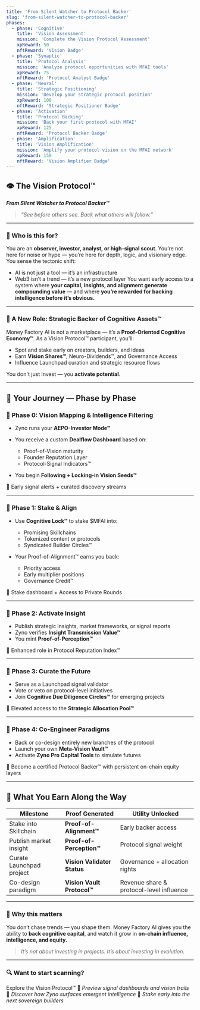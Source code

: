 ```yaml
---
title: 'From Silent Watcher to Protocol Backer'
slug: 'from-silent-watcher-to-protocol-backer'
phases:
  - phase: 'Cognitive'
    title: 'Vision Assessment'
    mission: 'Complete the Vision Protocol Assessment'
    xpReward: 50
    nftReward: 'Vision Badge'
  - phase: 'Synaptic'
    title: 'Protocol Analysis'
    mission: 'Analyze protocol opportunities with MFAI tools'
    xpReward: 75
    nftReward: 'Protocol Analyst Badge'
  - phase: 'Neural'
    title: 'Strategic Positioning'
    mission: 'Develop your strategic protocol position'
    xpReward: 100
    nftReward: 'Strategic Positioner Badge'
  - phase: 'Activation'
    title: 'Protocol Backing'
    mission: 'Back your first protocol with MFAI'
    xpReward: 125
    nftReward: 'Protocol Backer Badge'
  - phase: 'Amplification'
    title: 'Vision Amplification'
    mission: 'Amplify your protocol vision on the MFAI network'
    xpReward: 150
    nftReward: 'Vision Amplifier Badge'
---
```


## 👁️ The Vision Protocol™

**_From Silent Watcher to Protocol Backer™_**

> _“See before others see. Back what others will follow.”_

---

### 🎯 Who is this for?

You are an **observer, investor, analyst, or high-signal scout**.
You’re not here for noise or hype — you’re here for depth, logic, and visionary edge.
You sense the tectonic shift:

- AI is not just a tool — it’s an infrastructure
- Web3 isn’t a trend — it’s a new protocol layer
  You want early access to a system where **your capital, insights, and alignment generate compounding value** — and where **you’re rewarded for backing intelligence before it’s obvious.**

---

### 🧬 A New Role: Strategic Backer of Cognitive Assets™

Money Factory AI is not a marketplace — it’s a **Proof-Oriented Cognitive Economy™**.
As a Vision Protocol™ participant, you’ll:

- Spot and stake early on creators, builders, and ideas
- Earn **Vision Shares™**, Neuro-Dividends™, and Governance Access
- Influence Launchpad curation and strategic resource flows

You don't just invest — you **activate potential**.

---

## 🧭 Your Journey — Phase by Phase

### 🧬 **Phase 0: Vision Mapping & Intelligence Filtering**

- Zyno runs your **AEPO-Investor Mode™**
- You receive a custom **Dealflow Dashboard** based on:

  - Proof-of-Vision maturity
  - Founder Reputation Layer
  - Protocol-Signal Indicators™

- You begin **Following + Locking-in Vision Seeds™**

🎁 Early signal alerts + curated discovery streams

---

### 💎 **Phase 1: Stake & Align**

- Use **Cognitive Lock™** to stake \$MFAI into:

  - Promising Skillchains
  - Tokenized content or protocols
  - Syndicated Builder Circles™

- Your Proof-of-Alignment™ earns you back:

  - Priority access
  - Early multiplier positions
  - Governance Credit™

🎁 Stake dashboard + Access to Private Rounds

---

### 🧠 **Phase 2: Activate Insight**

- Publish strategic insights, market frameworks, or signal reports
- Zyno verifies **Insight Transmission Value™**
- You mint **Proof-of-Perception™**

🎁 Enhanced role in Protocol Reputation Index™

---

### 🧬 **Phase 3: Curate the Future**

- Serve as a Launchpad signal validator
- Vote or veto on protocol-level initiatives
- Join **Cognitive Due Diligence Circles™** for emerging projects

🎁 Elevated access to the **Strategic Allocation Pool™**

---

### 🚀 **Phase 4: Co-Engineer Paradigms**

- Back or co-design entirely new branches of the protocol
- Launch your own **Meta-Vision Vault™**
- Activate **Zyno Pro Capital Tools** to simulate futures

🎁 Become a certified Protocol Backer™ with persistent on-chain equity layers

---

## 🧠 What You Earn Along the Way

| Milestone                | Proof Generated             | Utility Unlocked                         |
| ------------------------ | --------------------------- | ---------------------------------------- |
| Stake into Skillchain    | **Proof-of-Alignment™**    | Early backer access                      |
| Publish market insight   | **Proof-of-Perception™**   | Protocol signal weight                   |
| Curate Launchpad project | **Vision Validator Status** | Governance + allocation rights           |
| Co-design paradigm       | **Vision Vault Protocol™** | Revenue share & protocol-level influence |

---

### 🧩 Why this matters

You don’t chase trends — you shape them.
Money Factory AI gives you the ability to **back cognitive capital**, and watch it grow in **on-chain influence, intelligence, and equity.**

> _It’s not about investing in projects.
> It’s about investing in evolution._

---

### 🔍 Want to start scanning?

Explore the Vision Protocol™
📎 _Preview signal dashboards and vision trails_
🧠 _Discover how Zyno surfaces emergent intelligence_
🚀 _Stake early into the next sovereign builders_
